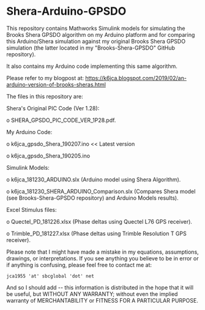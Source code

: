 # Shera-Arduino-GPSDO

This repository contains Mathworks Simulink models for simulating the Brooks Shera GPSDO algorithm on my Arduino platform and for comparing this Arduino/Shera simulation against my original Brooks Shera GPSDO simulation (the latter located in my "Brooks-Shera-GPSDO" GitHub repository).

It also contains my Arduino code implementing this same algorithm.

Please refer to my blogpost at: <URL>https://k6jca.blogspot.com/2019/02/an-arduino-version-of-brooks-sheras.html</URL>

The files in this repository are:

Shera's Original PIC Code (Ver 1.28):

o  SHERA_GPSDO_PIC_CODE_VER_1P28.pdf.

My Arduino Code:

o  k6jca_gpsdo_Shera_190207.ino  << Latest version

o  k6jca_gpsdo_Shera_190205.ino
  
Simulink Models:

o  k6jca_181230_ARDUINO.slx  (Arduino model using Shera Algorithm).

o  k6jca_181230_SHERA_ARDUINO_Comparison.slx (Compares Shera model (see Brooks-Shera-GPSDO repository) and Arduino Models results).

Excel Stimulus files:

o  Quectel_PD_181226.xlsx  (Phase deltas using Quectel L76 GPS receiver).

o  Trimble_PD_181227.xlsx  (Phase deltas using Trimble Resolution T GPS receiver).

Please note that I might have made a mistake in my equations, assumptions, drawings, or interpretations. If you see anything you believe to be in error or if anything is confusing, please feel free to contact me at:

    jca1955 'at' sbcglobal 'dot' net
    
And so I should add -- this information is distributed in the hope that it will be useful, but WITHOUT ANY WARRANTY; without even the implied warranty of MERCHANTABILITY or FITNESS FOR A PARTICULAR PURPOSE.

